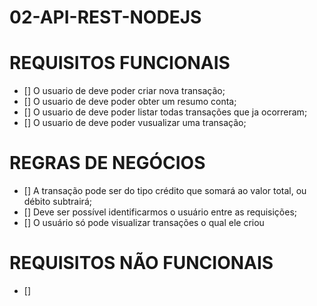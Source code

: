 # 02-API-REST-NODEJS


# REQUISITOS FUNCIONAIS
- [] O usuario de deve poder criar nova transação;
- [] O usuario de deve poder obter um resumo conta;
- [] O usuario de deve poder listar todas transações que ja ocorreram;
- [] O usuario de deve poder vusualizar uma transação;



# REGRAS DE NEGÓCIOS
- [] A transação pode ser do tipo crédito que somará ao valor total, ou débito subtrairá;
- [] Deve ser possível identificarmos o usuário entre as requisições;
- [] O usuário só pode visualizar transações o qual ele criou

# REQUISITOS NÃO FUNCIONAIS
- []
